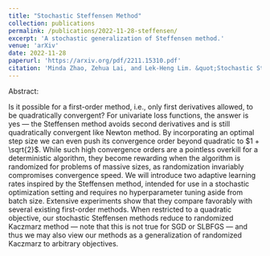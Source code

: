 ```yaml
---
title: "Stochastic Steffensen Method"
collection: publications
permalink: /publications/2022-11-28-steffensen/
excerpt: 'A stochastic generalization of Steffensen method.'
venue: 'arXiv'
date: 2022-11-28
paperurl: 'https://arxiv.org/pdf/2211.15310.pdf'
citation: 'Minda Zhao, Zehua Lai, and Lek-Heng Lim. &quot;Stochastic Steffensen Method.&quot; arXiv e-prints (2021): arXiv-2211.15310.'
---
```

Abstract:

Is it possible for a first-order method, i.e., only first derivatives allowed, to be quadratically
convergent? For univariate loss functions, the answer is yes — the Steffensen method avoids
second derivatives and is still quadratically convergent like Newton method. By incorporating an
optimal step size we can even push its convergence order beyond quadratic to $1 + \sqrt{2}$.
While such high convergence orders are a pointless overkill for a deterministic algorithm, they become
rewarding when the algorithm is randomized for problems of massive sizes, as randomization
invariably compromises convergence speed. We will introduce two adaptive learning rates inspired
by the Steffensen method, intended for use in a stochastic optimization setting and requires no
hyperparameter tuning aside from batch size. Extensive experiments show that they compare favorably
with several existing first-order methods. When restricted to a quadratic objective, our
stochastic Steffensen methods reduce to randomized Kaczmarz method — note that this is not true
for SGD or SLBFGS — and thus we may also view our methods as a generalization of randomized
Kaczmarz to arbitrary objectives.
